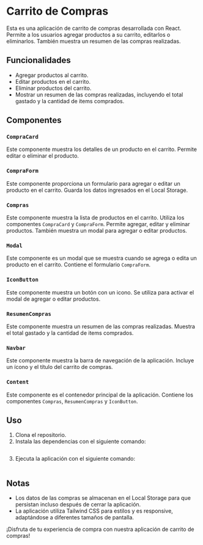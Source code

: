 # Carrito de Compras

Esta es una aplicación de carrito de compras desarrollada con React. Permite a los usuarios agregar productos a su carrito, editarlos o eliminarlos. También muestra un resumen de las compras realizadas.

## Funcionalidades

- Agregar productos al carrito.
- Editar productos en el carrito.
- Eliminar productos del carrito.
- Mostrar un resumen de las compras realizadas, incluyendo el total gastado y la cantidad de items comprados.

## Componentes

### `CompraCard`

Este componente muestra los detalles de un producto en el carrito. Permite editar o eliminar el producto.

### `CompraForm`

Este componente proporciona un formulario para agregar o editar un producto en el carrito. Guarda los datos ingresados en el Local Storage.

### `Compras`

Este componente muestra la lista de productos en el carrito. Utiliza los componentes `CompraCard` y `CompraForm`. Permite agregar, editar y eliminar productos. También muestra un modal para agregar o editar productos.

### `Modal`

Este componente es un modal que se muestra cuando se agrega o edita un producto en el carrito. Contiene el formulario `CompraForm`.

### `IconButton`

Este componente muestra un botón con un icono. Se utiliza para activar el modal de agregar o editar productos.

### `ResumenCompras`

Este componente muestra un resumen de las compras realizadas. Muestra el total gastado y la cantidad de items comprados.

### `Navbar`

Este componente muestra la barra de navegación de la aplicación. Incluye un ícono y el título del carrito de compras.

### `Content`

Este componente es el contenedor principal de la aplicación. Contiene los componentes `Compras`, `ResumenCompras` y `IconButton`.

## Uso

1. Clona el repositorio.
2. Instala las dependencias con el siguiente comando:

```npm install
```
3. Ejecuta la aplicación con el siguiente comando:

```npm run dev
```


## Notas

- Los datos de las compras se almacenan en el Local Storage para que persistan incluso después de cerrar la aplicación.
- La aplicación utiliza Tailwind CSS para estilos y es responsive, adaptándose a diferentes tamaños de pantalla.

¡Disfruta de tu experiencia de compra con nuestra aplicación de carrito de compras!
